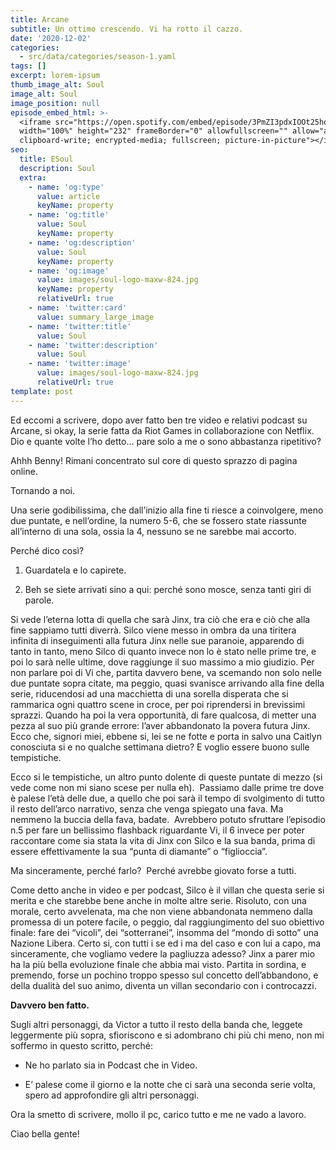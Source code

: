 ```yaml
---
title: Arcane
subtitle: Un ottimo crescendo. Vi ha rotto il cazzo.
date: '2020-12-02'
categories:
  - src/data/categories/season-1.yaml
tags: []
excerpt: lorem-ipsum
thumb_image_alt: Soul
image_alt: Soul
image_position: null
episode_embed_html: >-
  <iframe src="https://open.spotify.com/embed/episode/3PmZI3pdxIOOt25hqUChyH"
  width="100%" height="232" frameBorder="0" allowfullscreen="" allow="autoplay;
  clipboard-write; encrypted-media; fullscreen; picture-in-picture"></iframe>
seo:
  title: ESoul
  description: Soul
  extra:
    - name: 'og:type'
      value: article
      keyName: property
    - name: 'og:title'
      value: Soul
      keyName: property
    - name: 'og:description'
      value: Soul
      keyName: property
    - name: 'og:image'
      value: images/soul-logo-maxw-824.jpg
      keyName: property
      relativeUrl: true
    - name: 'twitter:card'
      value: summary_large_image
    - name: 'twitter:title'
      value: Soul
    - name: 'twitter:description'
      value: Soul
    - name: 'twitter:image'
      value: images/soul-logo-maxw-824.jpg
      relativeUrl: true
template: post
---
```

Ed eccomi a scrivere, dopo aver fatto ben tre video e relativi podcast su Arcane, si okay, la serie fatta da Riot Games in collaborazione con Netflix. Dio e quante volte l’ho detto… pare solo a me o sono abbastanza ripetitivo?

Ahhh Benny! Rimani concentrato sul core di questo sprazzo di pagina online.

Tornando a noi.

Una serie godibilissima, che dall’inizio alla fine ti riesce a coinvolgere, meno due puntate, e nell’ordine, la numero 5-6, che se fossero state riassunte all’interno di una sola, ossia la 4, nessuno se ne sarebbe mai accorto.

Perché dico così? 

1.  Guardatela e lo capirete.

2.  Beh se siete arrivati sino a qui: perché sono mosce, senza tanti giri di parole. 

Si vede l’eterna lotta di quella che sarà Jinx, tra ciò che era e ciò che alla fine sappiamo tutti diverrà. Silco viene messo in ombra da una tiritera infinita di inseguimenti alla futura Jinx nelle sue paranoie, apparendo di tanto in tanto, meno Silco di quanto invece non lo è stato nelle prime tre, e poi lo sarà nelle ultime, dove raggiunge il suo massimo a mio giudizio.
Per non parlare poi di Vi che, partita davvero bene, va scemando non solo nelle due puntate sopra citate, ma peggio, quasi svanisce arrivando alla fine della serie, riducendosi ad una macchietta di una sorella disperata che si rammarica ogni quattro scene in croce, per poi riprendersi in brevissimi sprazzi.
Quando ha poi la vera opportunità, di fare qualcosa, di metter una pezza al suo più grande errore: l’aver abbandonato la povera futura Jinx. 
Ecco che, signori miei, ebbene si, lei se ne fotte e porta in salvo una Caitlyn conosciuta si e no qualche settimana dietro? E voglio essere buono sulle tempistiche.

Ecco si le tempistiche, un altro punto dolente di queste puntate di mezzo (si vede come non mi siano scese per nulla eh). 
Passiamo dalle prime tre dove è palese l’età delle due, a quello che poi sarà il tempo di svolgimento di tutto il resto dell’arco narrativo, senza che venga spiegato una fava. Ma nemmeno la buccia della fava, badate. 
Avrebbero potuto sfruttare l’episodio n.5 per fare un bellissimo flashback riguardante Vi, il 6 invece per poter raccontare come sia stata la vita di Jinx con Silco e la sua banda, prima di essere effettivamente la sua “punta di diamante” o “figlioccia”.

Ma sinceramente, perché farlo? 
Perché avrebbe giovato forse a tutti.

Come detto anche in video e per podcast, Silco è il villan che questa serie si merita e che starebbe bene anche in molte altre serie. Risoluto, con una morale, certo avvelenata, ma che non viene abbandonata nemmeno dalla promessa di un potere facile, o peggio, dal raggiungimento del suo obiettivo finale: fare dei “vicoli”, dei “sotterranei”, insomma del “mondo di sotto” una Nazione Libera.
Certo si, con tutti i se ed i ma del caso e con lui a capo, ma sinceramente, che vogliamo vedere la pagliuzza adesso?
Jinx a parer mio ha la più bella evoluzione finale che abbia mai visto. Partita in sordina, e premendo, forse un pochino troppo spesso sul concetto dell’abbandono, e della dualità del suo animo, diventa un villan secondario con i controcazzi. 

**Davvero ben fatto.**

Sugli altri personaggi, da Victor a tutto il resto della banda che, leggete leggermente più sopra, sfioriscono e si adombrano chi più chi meno, non mi soffermo in questo scritto, perché:

*   Ne ho parlato sia in Podcast che in Video.

*   E’ palese come il giorno e la notte che ci sarà una seconda serie volta, spero ad approfondire gli altri personaggi.

Ora la smetto di scrivere, mollo il pc, carico tutto e me ne vado a lavoro.

Ciao bella gente!

